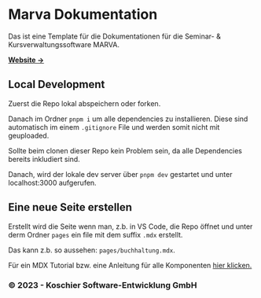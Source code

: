 # Marva Dokumentation

Das ist eine Template für die Dokumentationen für die Seminar- & Kursverwaltungssoftware MARVA.

[**Website →**](https://www.marva.eu)

## Local Development

Zuerst die Repo lokal abspeichern oder forken.

Danach im Ordner `pnpm i` um alle dependencies zu installieren. Diese sind automatisch im einem `.gitignore` File und werden somit nicht mit geuploaded.

Sollte beim clonen dieser Repo kein Problem sein, da alle Dependencies bereits inkludiert sind.

Danach, wird der lokale dev server über `pnpm dev` gestartet und unter localhost:3000 aufgerufen.

## Eine neue Seite erstellen

Erstellt wird die Seite wenn man, z.b. in VS Code, die Repo öffnet und unter derm Ordner `pages` ein file mit dem suffix `.mdx` erstellt.

Das kann z.b. so aussehen: `pages/buchhaltung.mdx`.

Für ein MDX Tutorial bzw. eine Anleitung für alle Komponenten [hier klicken.](https://mdxjs.com/table-of-components/ "_blank")

### © 2023 - Koschier Software-Entwicklung GmbH

